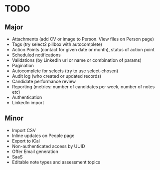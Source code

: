 # TODO

## Major

* Attachments (add CV or image to Person. View files on Person page)
* Tags (try select2 pillbox with autocomplete)
* Action Points (contact for given date or month), status of action point
* Scheduled notifications
* Validations (by LinkedIn url or name or combination of params)
* Pagination
* Autocomplete for selects (try to use select-chosen)
* Audit log (who created or updated records)
* Candidate performance review
* Reporting (metrics: number of candidates per week, number of notes etc)
* Authentication
* LinkedIn import

## Minor

* Import CSV
* Inline updates on People page
* Export to iCal
* Non-authenticated access by UUID
* Offer Email generation
* SaaS
* Editable note types and assessment topics